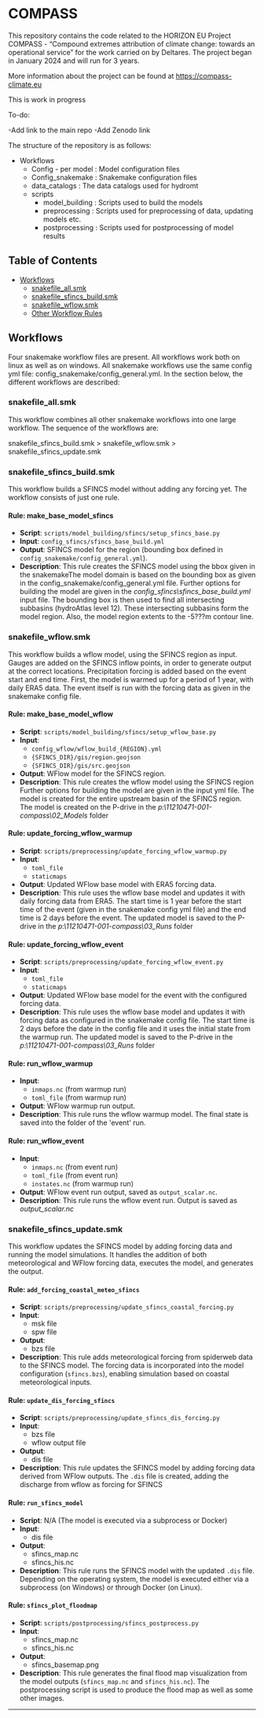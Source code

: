 # **COMPASS**

This repository contains the code related to the HORIZON EU Project COMPASS -  “Compound extremes attribution of climate change: towards an operational service” for the work carried on by Deltares. 
The project began in January 2024 and will run for 3 years.

More information about the project can be found at https://compass-climate.eu

This is work in progress

To-do:

-Add link to the main repo
-Add Zenodo link


The structure of the repository is as follows:
- Workflows
    - Config - per model  : Model configuration files
    - Config_snakemake : Snakemake configuration files
    - data_catalogs : The data catalogs used for hydromt
    - scripts
        - model_building : Scripts used to build the models
        - preprocessing : Scripts used for preprocessing of data, updating models etc.
        - postprocessing : Scripts used for postprocessing of model results

## Table of Contents
- [Workflows](#workflows)
  - [snakefile_all.smk](#snakefile_allsmk)
  - [snakefile_sfincs_build.smk](#snakefilesfincsbuildsmk)
  - [snakefile_wflow.smk](#snakefilewflowsmk)
  - [Other Workflow Rules](#other-workflow-rules)

## **Workflows**

Four snakemake workflow files are present. All workflows work both on linux as well as on windows. All snakemake workflows use the same config yml file: config_snakemake/config_general.yml.
In the section below, the different workflows are described:
### snakefile_all.smk
This workflow combines all other snakemake workflows into one large workflow. The sequence of the workflows are: 

snakefile_sfincs_build.smk > snakefile_wflow.smk > snakefile_sfincs_update.smk

### snakefile_sfincs_build.smk

This workflow builds a SFINCS model without adding any forcing yet. The workflow consists of just one rule.

#### Rule: make_base_model_sfincs
- **Script**: `scripts/model_building/sfincs/setup_sfincs_base.py`
- **Input**: `config_sfincs/sfincs_base_build.yml`
- **Output**: SFINCS model for the region (bounding box defined in `config_snakemake/config_general.yml`).
- **Description**: This rule creates the SFINCS model  using the bbox given in the snakemakeThe model domain is based on the bounding box as given in the config_snakemake/config_general.yml file.
Further options for building the model are given in the *config_sfincs\sfincs_base_build.yml* input file.
The bounding box is then  used to find all intersecting subbasins (hydroAtlas level 12). These intersecting subbasins form the model region. Also, the model region extents to the -5???m contour line. 


### snakefile_wflow.smk

This workflow builds a wflow model, using the SFINCS region as input. Gauges are added on the SFINCS inflow points, in order to generate output at the correct locations. Precipitation forcing is added based on the event start and end time. First, the model is warmed up for a period of 1 year, with daily ERA5 data. The event itself is run with the forcing data as given in the snakemake config file.

#### Rule: make_base_model_wflow
- **Script**: `scripts/model_building/sfincs/setup_wflow_base.py`
- **Input**: 
  - `config_wflow/wflow_build_{REGION}.yml`
  - `{SFINCS_DIR}/gis/region.geojson`
  - `{SFINCS_DIR}/gis/src.geojson`
- **Output**: WFlow model for the SFINCS region.
- **Description**: This rule creates the wflow model  using the SFINCS region 
Further options for building the model are given in the input yml file. The model is created for the entire upstream basin of the SFINCS region.
The model is created on the P-drive in the *p:\11210471-001-compass\02_Models* folder

#### Rule: update_forcing_wflow_warmup
- **Script**: `scripts/preprocessing/update_forcing_wflow_warmup.py`
- **Input**:
  - `toml_file`
  - `staticmaps`
- **Output**: Updated WFlow base model with ERA5 forcing data.
- **Description**: This rule uses the wflow base model and updates it with daily forcing data from ERA5. The start time is 1 year before the start time of the event (given in the snakemake config yml file) and the end time is 2 days before the event. The updated model is saved to the P-drive in the *p:\11210471-001-compass\03_Runs* folder

#### Rule: update_forcing_wflow_event
- **Script**: `scripts/preprocessing/update_forcing_wflow_event.py`
- **Input**:
  - `toml_file`
  - `staticmaps`
- **Output**: Updated WFlow base model for the event with the configured forcing data.
- **Description**: This rule uses the wflow base model and updates it with forcing data as configured in the snakemake config file. The start time is 2 days before the date in the config file and it uses the initial state from the warmup run. The updated model is saved to the P-drive in the *p:\11210471-001-compass\03_Runs* folder

#### Rule: run_wflow_warmup
- **Input**:
  - `inmaps.nc` (from warmup run)
  - `toml_file` (from warmup run)
- **Output**: WFlow warmup run output.
- **Description**: This rule runs the wflow warmup model. The final state is saved into the folder of the 'event' run. 

#### Rule: run_wflow_event
- **Input**:
  - `inmaps.nc` (from event run)
  - `toml_file` (from event run)
  - `instates.nc` (from warmup run)
- **Output**: WFlow event run output, saved as `output_scalar.nc`.
- **Description**: This rule runs the wflow event run. Output is saved as *output_scalar.nc*

### snakefile_sfincs_update.smk

This workflow updates the SFINCS model by adding forcing data and running the model simulations. It handles the addition of both meteorological and WFlow forcing data, executes the model, and generates the output.

#### Rule: `add_forcing_coastal_meteo_sfincs`
- **Script**: `scripts/preprocessing/update_sfincs_coastal_forcing.py`
- **Input**: 
  - msk file
  - spw file
- **Output**: 
  - bzs file
- **Description**: This rule adds meteorological forcing from spiderweb data to the SFINCS model. The forcing data is incorporated into the model configuration (`sfincs.bzs`), enabling simulation based on coastal meteorological inputs.

#### Rule: `update_dis_forcing_sfincs`
- **Script**: `scripts/preprocessing/update_sfincs_dis_forcing.py`
- **Input**: 
  - bzs file
  - wflow output file
- **Output**: 
  - dis file
- **Description**: This rule updates the SFINCS model by adding forcing data derived from WFlow outputs. The `.dis` file is created, adding the discharge from wflow as forcing for SFINCS

#### Rule: `run_sfincs_model`
- **Script**: N/A (The model is executed via a subprocess or Docker)
- **Input**: 
  - dis file
- **Output**: 
  - sfincs_map.nc
  - sfincs_his.nc
- **Description**: This rule runs the SFINCS model with the updated `.dis` file. Depending on the operating system, the model is executed either via a subprocess (on Windows) or through Docker (on Linux).

#### Rule: `sfincs_plot_floodmap`
- **Script**: `scripts/postprocessing/sfincs_postprocess.py`
- **Input**: 
  - sfincs_map.nc
  - sfincs_his.nc
- **Output**: 
  - sfincs_basemap.png
- **Description**: This rule generates the final flood map visualization from the model outputs (`sfincs_map.nc` and `sfincs_his.nc`). The postprocessing script is used to produce the flood map as well as some other images.

---